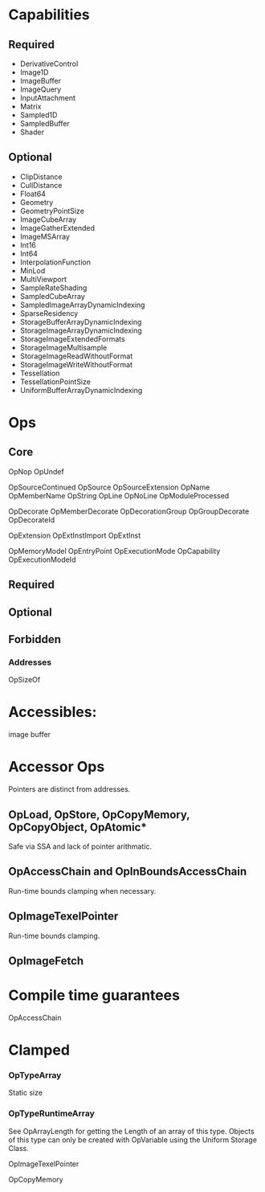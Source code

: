 # Capabilities
## Required

* DerivativeControl
* Image1D
* ImageBuffer
* ImageQuery
* InputAttachment
* Matrix
* Sampled1D
* SampledBuffer
* Shader

## Optional

* ClipDistance
* CullDistance
* Float64
* Geometry
* GeometryPointSize
* ImageCubeArray
* ImageGatherExtended
* ImageMSArray
* Int16
* Int64
* InterpolationFunction
* MinLod
* MultiViewport
* SampleRateShading
* SampledCubeArray
* SampledImageArrayDynamicIndexing
* SparseResidency
* StorageBufferArrayDynamicIndexing
* StorageImageArrayDynamicIndexing
* StorageImageExtendedFormats
* StorageImageMultisample
* StorageImageReadWithoutFormat
* StorageImageWriteWithoutFormat
* Tessellation
* TessellationPointSize
* UniformBufferArrayDynamicIndexing

# Ops

## Core

OpNop
OpUndef

OpSourceContinued
OpSource
OpSourceExtension
OpName
OpMemberName
OpString
OpLine
OpNoLine
OpModuleProcessed

OpDecorate
OpMemberDecorate
OpDecorationGroup
OpGroupDecorate
OpDecorateId

OpExtension
OpExtInstImport
OpExtInst

OpMemoryModel
OpEntryPoint
OpExecutionMode
OpCapability
OpExecutionModeId




## Required



## Optional

## Forbidden

### Addresses
OpSizeOf












# Accessibles:
image
buffer





# Accessor Ops










Pointers are distinct from addresses.



## OpLoad, OpStore, OpCopyMemory, OpCopyObject, OpAtomic*
Safe via SSA and lack of pointer arithmatic.

## OpAccessChain and OpInBoundsAccessChain
Run-time bounds clamping when necessary.

## OpImageTexelPointer
Run-time bounds clamping.

## OpImageFetch













# Compile time guarantees
OpAccessChain

# Clamped

### OpTypeArray
Static size



### OpTypeRuntimeArray
See OpArrayLength for getting the Length of an array of this type.
Objects of this type can only be created with OpVariable using the Uniform Storage Class.







OpImageTexelPointer

OpCopyMemory



